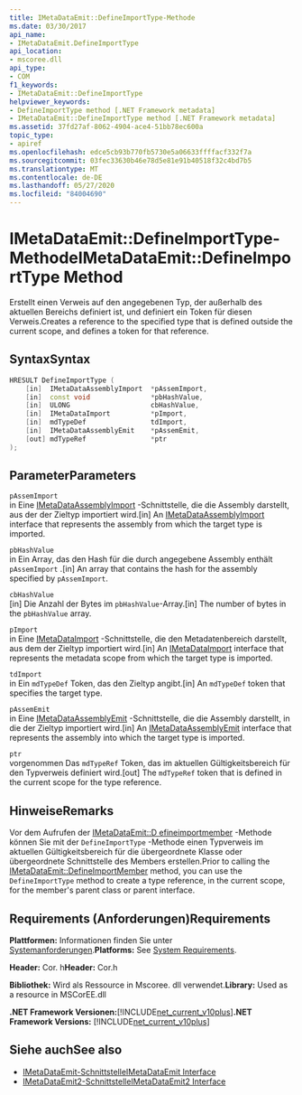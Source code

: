 ```yaml
---
title: IMetaDataEmit::DefineImportType-Methode
ms.date: 03/30/2017
api_name:
- IMetaDataEmit.DefineImportType
api_location:
- mscoree.dll
api_type:
- COM
f1_keywords:
- IMetaDataEmit::DefineImportType
helpviewer_keywords:
- DefineImportType method [.NET Framework metadata]
- IMetaDataEmit::DefineImportType method [.NET Framework metadata]
ms.assetid: 37fd27af-8062-4904-ace4-51bb78ec600a
topic_type:
- apiref
ms.openlocfilehash: edce5cb93b770fb5730e5a06633ffffacf332f7a
ms.sourcegitcommit: 03fec33630b46e78d5e81e91b40518f32c4bd7b5
ms.translationtype: MT
ms.contentlocale: de-DE
ms.lasthandoff: 05/27/2020
ms.locfileid: "84004690"
---
```

# <a name="imetadataemitdefineimporttype-method"></a><span data-ttu-id="ffe8f-102">IMetaDataEmit::DefineImportType-Methode</span><span class="sxs-lookup"><span data-stu-id="ffe8f-102">IMetaDataEmit::DefineImportType Method</span></span>
<span data-ttu-id="ffe8f-103">Erstellt einen Verweis auf den angegebenen Typ, der außerhalb des aktuellen Bereichs definiert ist, und definiert ein Token für diesen Verweis.</span><span class="sxs-lookup"><span data-stu-id="ffe8f-103">Creates a reference to the specified type that is defined outside the current scope, and defines a token for that reference.</span></span>  
  
## <a name="syntax"></a><span data-ttu-id="ffe8f-104">Syntax</span><span class="sxs-lookup"><span data-stu-id="ffe8f-104">Syntax</span></span>  
  
```cpp  
HRESULT DefineImportType (
    [in]  IMetaDataAssemblyImport  *pAssemImport,
    [in]  const void               *pbHashValue,
    [in]  ULONG                    cbHashValue,
    [in]  IMetaDataImport          *pImport,
    [in]  mdTypeDef                tdImport,
    [in]  IMetaDataAssemblyEmit    *pAssemEmit,
    [out] mdTypeRef                *ptr  
);  
```  
  
## <a name="parameters"></a><span data-ttu-id="ffe8f-105">Parameter</span><span class="sxs-lookup"><span data-stu-id="ffe8f-105">Parameters</span></span>  
 `pAssemImport`  
 <span data-ttu-id="ffe8f-106">in Eine [IMetaDataAssemblyImport](imetadataassemblyimport-interface.md) -Schnittstelle, die die Assembly darstellt, aus der der Zieltyp importiert wird.</span><span class="sxs-lookup"><span data-stu-id="ffe8f-106">[in] An [IMetaDataAssemblyImport](imetadataassemblyimport-interface.md) interface that represents the assembly from which the target type is imported.</span></span>  
  
 `pbHashValue`  
 <span data-ttu-id="ffe8f-107">in Ein Array, das den Hash für die durch angegebene Assembly enthält `pAssemImport` .</span><span class="sxs-lookup"><span data-stu-id="ffe8f-107">[in] An array that contains the hash for the assembly specified by `pAssemImport`.</span></span>  
  
 `cbHashValue`  
 <span data-ttu-id="ffe8f-108">[in] Die Anzahl der Bytes im `pbHashValue`-Array.</span><span class="sxs-lookup"><span data-stu-id="ffe8f-108">[in] The number of bytes in the `pbHashValue` array.</span></span>  
  
 `pImport`  
 <span data-ttu-id="ffe8f-109">in Eine [IMetaDataImport](imetadataimport-interface.md) -Schnittstelle, die den Metadatenbereich darstellt, aus dem der Zieltyp importiert wird.</span><span class="sxs-lookup"><span data-stu-id="ffe8f-109">[in] An [IMetaDataImport](imetadataimport-interface.md) interface that represents the metadata scope from which the target type is imported.</span></span>  
  
 `tdImport`  
 <span data-ttu-id="ffe8f-110">in Ein `mdTypeDef` Token, das den Zieltyp angibt.</span><span class="sxs-lookup"><span data-stu-id="ffe8f-110">[in] An `mdTypeDef` token that specifies the target type.</span></span>  
  
 `pAssemEmit`  
 <span data-ttu-id="ffe8f-111">in Eine [IMetaDataAssemblyEmit](imetadataassemblyemit-interface.md) -Schnittstelle, die die Assembly darstellt, in die der Zieltyp importiert wird.</span><span class="sxs-lookup"><span data-stu-id="ffe8f-111">[in] An [IMetaDataAssemblyEmit](imetadataassemblyemit-interface.md) interface that represents the assembly into which the target type is imported.</span></span>  
  
 `ptr`  
 <span data-ttu-id="ffe8f-112">vorgenommen Das `mdTypeRef` Token, das im aktuellen Gültigkeitsbereich für den Typverweis definiert wird.</span><span class="sxs-lookup"><span data-stu-id="ffe8f-112">[out] The `mdTypeRef` token that is defined in the current scope for the type reference.</span></span>  
  
## <a name="remarks"></a><span data-ttu-id="ffe8f-113">Hinweise</span><span class="sxs-lookup"><span data-stu-id="ffe8f-113">Remarks</span></span>  
 <span data-ttu-id="ffe8f-114">Vor dem Aufrufen der [IMetaDataEmit::D efineimportmember](imetadataemit-defineimportmember-method.md) -Methode können Sie mit der `DefineImportType` -Methode einen Typverweis im aktuellen Gültigkeitsbereich für die übergeordnete Klasse oder übergeordnete Schnittstelle des Members erstellen.</span><span class="sxs-lookup"><span data-stu-id="ffe8f-114">Prior to calling the [IMetaDataEmit::DefineImportMember](imetadataemit-defineimportmember-method.md) method, you can use the `DefineImportType` method to create a type reference, in the current scope, for the member's parent class or parent interface.</span></span>  
  
## <a name="requirements"></a><span data-ttu-id="ffe8f-115">Requirements (Anforderungen)</span><span class="sxs-lookup"><span data-stu-id="ffe8f-115">Requirements</span></span>  
 <span data-ttu-id="ffe8f-116">**Plattformen:** Informationen finden Sie unter [Systemanforderungen](../../get-started/system-requirements.md).</span><span class="sxs-lookup"><span data-stu-id="ffe8f-116">**Platforms:** See [System Requirements](../../get-started/system-requirements.md).</span></span>  
  
 <span data-ttu-id="ffe8f-117">**Header:** Cor. h</span><span class="sxs-lookup"><span data-stu-id="ffe8f-117">**Header:** Cor.h</span></span>  
  
 <span data-ttu-id="ffe8f-118">**Bibliothek:** Wird als Ressource in Mscoree. dll verwendet.</span><span class="sxs-lookup"><span data-stu-id="ffe8f-118">**Library:** Used as a resource in MSCorEE.dll</span></span>  
  
 <span data-ttu-id="ffe8f-119">**.NET Framework Versionen:**[!INCLUDE[net_current_v10plus](../../../../includes/net-current-v10plus-md.md)]</span><span class="sxs-lookup"><span data-stu-id="ffe8f-119">**.NET Framework Versions:** [!INCLUDE[net_current_v10plus](../../../../includes/net-current-v10plus-md.md)]</span></span>  
  
## <a name="see-also"></a><span data-ttu-id="ffe8f-120">Siehe auch</span><span class="sxs-lookup"><span data-stu-id="ffe8f-120">See also</span></span>

- [<span data-ttu-id="ffe8f-121">IMetaDataEmit-Schnittstelle</span><span class="sxs-lookup"><span data-stu-id="ffe8f-121">IMetaDataEmit Interface</span></span>](imetadataemit-interface.md)
- [<span data-ttu-id="ffe8f-122">IMetaDataEmit2-Schnittstelle</span><span class="sxs-lookup"><span data-stu-id="ffe8f-122">IMetaDataEmit2 Interface</span></span>](imetadataemit2-interface.md)
